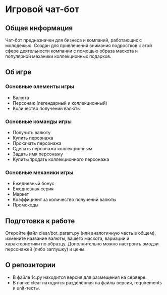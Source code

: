 # Игровой чат-бот
## Общая информация
Чат-бот предназначен для бизнеса и компаний, работающих с молодёжью. 
Создан для привлечения внимания подростков к этой сфере деятельности компании с помощью образа маскота и популярной механики коллекционных подарков.

## Об игре
### Основные элементы игры
- Валюта
- Персонаж (легендарный и коллекционный)
- Количество получений валюты

### Основные команды игры
- Получить валюту
- Купить персонажа
- Прокачать персонажа
- Сделать персонажа коллекционным
- Задать имя персонажу
- Купить/продать коллекционного персонажа

### Основные механики игры 
- Ежедневный бонус
- Ежедневная серия
- Маркет
- Коэффициент за количество получений валюты
- Промокоды

## Подготовка к работе 
Откройте файл clear/bot_param.py (или аналогичную часть в общем), измените название валюты, вашего маскота, вариации и характеристики по образцу. Дополнительно можно настроить эмодзи персонажей (либо заглушку) и цены.

## О репозитории
- В файле 1c.py находится версия для размещения на сервере.
- В папке clear находится разделённая на файлы версия, requirements и unit-тесты.

